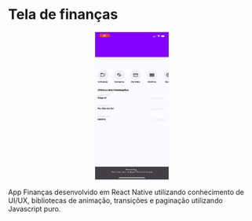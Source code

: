 # Tela de finanças

<p align="center">
  <img width="150" height="300" src = "FinancasApp/assets/RPReplay-Final1679322222.gif">
</p>

App Finanças desenvolvido em React Native utilizando conhecimento de UI/UX, bibliotecas de animação, transições e paginação utilizando Javascript puro.



